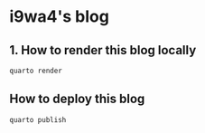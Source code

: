 # i9wa4's blog

## 1. How to render this blog locally

```sh
quarto render
```

## How to deploy this blog

```sh
quarto publish
```
